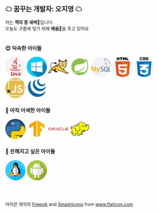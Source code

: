 ## ☁ 꿈꾸는 개발자: 오지영 ☁
저는 <strong>잭의 콩 새싹🌱</strong>입니다.<br/>
오늘도 구름에 닿기 위해 <strong>배움📖</strong>을 주고 있어요
<br/><br/>

### 😊 익숙한 아이들
![java](./icons/java.png) ![windows](./icons/windows.png) ![apache-tomcat](./icons/apache-tomcat.png) ![spring](./icons/spring.png) ![mysql](./icons/mysql.png) ![html5](./icons/html5.png) ![css3](./icons/css3.png) ![javascript](./icons/javascript.png) ![jquery](./icons/jquery.png)

### 🤔 아직 어색한 아이들
![python](./icons/python.png) ![tensorflow](./icons/tensorflow.png) ![oracle](./icons/oracle.png) ![hadoop](./icons/hadoop.png)

### 🤩 친해지고 싶은 아이들
![linux](./icons/linux.png) ![android](./icons/android.png)

<br/><br/>

<div>아이콘 제작자 <a href="https://www.freepik.com" title="Freepik">Freepik</a> and <a href="https://smashicons.com/" title="Smashicons">Smashicons</a> from <a href="https://www.flaticon.com/kr/" title="Flaticon">www.flaticon.com</a></div>
